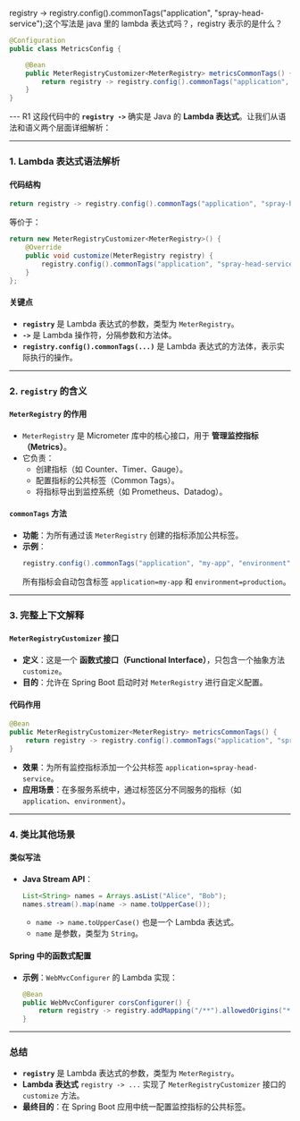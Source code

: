 registry -> registry.config().commonTags("application", "spray-head-service");这个写法是 java 里的 lambda 表达式吗？，registry 表示的是什么？

```java
@Configuration
public class MetricsConfig {

    @Bean
    public MeterRegistryCustomizer<MeterRegistry> metricsCommonTags() {
        return registry -> registry.config().commonTags("application", "spray-head-service");
    }
}
```

--- R1
这段代码中的 **`registry ->`** 确实是 Java 的 **Lambda 表达式**。让我们从语法和语义两个层面详细解析：

---

### **1. Lambda 表达式语法解析**

#### **代码结构**

```java
return registry -> registry.config().commonTags("application", "spray-head-service");
```

等价于：

```java
return new MeterRegistryCustomizer<MeterRegistry>() {
    @Override
    public void customize(MeterRegistry registry) {
        registry.config().commonTags("application", "spray-head-service");
    }
};
```

#### **关键点**

- **`registry`** 是 Lambda 表达式的参数，类型为 `MeterRegistry`。
- **`->`** 是 Lambda 操作符，分隔参数和方法体。
- **`registry.config().commonTags(...)`** 是 Lambda 表达式的方法体，表示实际执行的操作。

---

### **2. `registry` 的含义**

#### **`MeterRegistry` 的作用**

- `MeterRegistry` 是 Micrometer 库中的核心接口，用于 **管理监控指标（Metrics）**。
- 它负责：
  - 创建指标（如 Counter、Timer、Gauge）。
  - 配置指标的公共标签（Common Tags）。
  - 将指标导出到监控系统（如 Prometheus、Datadog）。

#### **`commonTags` 方法**

- **功能**：为所有通过该 `MeterRegistry` 创建的指标添加公共标签。
- **示例**：
  ```java
  registry.config().commonTags("application", "my-app", "environment", "production");
  ```
  所有指标会自动包含标签 `application=my-app` 和 `environment=production`。

---

### **3. 完整上下文解释**

#### **`MeterRegistryCustomizer` 接口**

- **定义**：这是一个 **函数式接口（Functional Interface）**，只包含一个抽象方法 `customize`。
- **目的**：允许在 Spring Boot 启动时对 `MeterRegistry` 进行自定义配置。

#### **代码作用**

```java
@Bean
public MeterRegistryCustomizer<MeterRegistry> metricsCommonTags() {
    return registry -> registry.config().commonTags("application", "spray-head-service");
}
```

- **效果**：为所有监控指标添加一个公共标签 `application=spray-head-service`。
- **应用场景**：在多服务系统中，通过标签区分不同服务的指标（如 `application`、`environment`）。

---

### **4. 类比其他场景**

#### **类似写法**

- **Java Stream API**：
  ```java
  List<String> names = Arrays.asList("Alice", "Bob");
  names.stream().map(name -> name.toUpperCase());
  ```
  - `name -> name.toUpperCase()` 也是一个 Lambda 表达式。
  - `name` 是参数，类型为 `String`。

#### **Spring 中的函数式配置**

- **示例**：`WebMvcConfigurer` 的 Lambda 实现：
  ```java
  @Bean
  public WebMvcConfigurer corsConfigurer() {
      return registry -> registry.addMapping("/**").allowedOrigins("*");
  }
  ```

---

### **总结**

- **`registry`** 是 Lambda 表达式的参数，类型为 `MeterRegistry`。
- **Lambda 表达式** `registry -> ...` 实现了 `MeterRegistryCustomizer` 接口的 `customize` 方法。
- **最终目的**：在 Spring Boot 应用中统一配置监控指标的公共标签。
